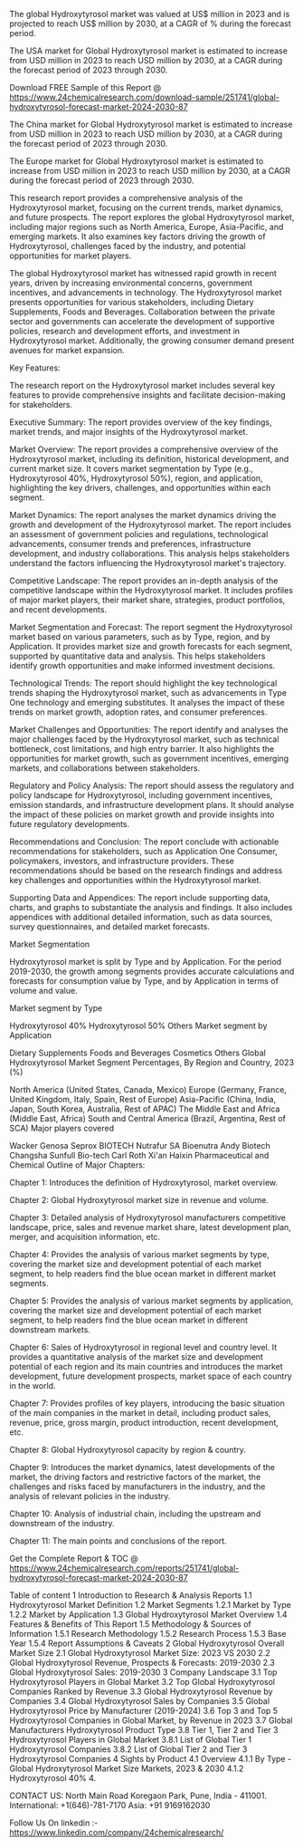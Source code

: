 The global Hydroxytyrosol market was valued at US$ million in 2023 and is projected to reach US$ million by 2030, at a CAGR of % during the forecast period.

The USA market for Global Hydroxytyrosol  market is estimated to increase from USD million in 2023 to reach USD million by 2030, at a CAGR during the forecast period of 2023 through 2030.

Download FREE Sample of this Report @ https://www.24chemicalresearch.com/download-sample/251741/global-hydroxytyrosol-forecast-market-2024-2030-87

The China market for Global Hydroxytyrosol  market is estimated to increase from USD million in 2023 to reach USD million by 2030, at a CAGR during the forecast period of 2023 through 2030.

The Europe market for Global Hydroxytyrosol  market is estimated to increase from USD million in 2023 to reach USD million by 2030, at a CAGR during the forecast period of 2023 through 2030.

This research report provides a comprehensive analysis of the Hydroxytyrosol market, focusing on the current trends, market dynamics, and future prospects. The report explores the global Hydroxytyrosol market, including major regions such as North America, Europe, Asia-Pacific, and emerging markets. It also examines key factors driving the growth of Hydroxytyrosol, challenges faced by the industry, and potential opportunities for market players.

The global Hydroxytyrosol market has witnessed rapid growth in recent years, driven by increasing environmental concerns, government incentives, and advancements in technology. The Hydroxytyrosol market presents opportunities for various stakeholders, including Dietary Supplements, Foods and Beverages. Collaboration between the private sector and governments can accelerate the development of supportive policies, research and development efforts, and investment in Hydroxytyrosol market. Additionally, the growing consumer demand present avenues for market expansion.

Key Features:

The research report on the Hydroxytyrosol market includes several key features to provide comprehensive insights and facilitate decision-making for stakeholders.

Executive Summary: The report provides overview of the key findings, market trends, and major insights of the Hydroxytyrosol market.

Market Overview: The report provides a comprehensive overview of the Hydroxytyrosol market, including its definition, historical development, and current market size. It covers market segmentation by Type (e.g., Hydroxytyrosol 40%, Hydroxytyrosol 50%), region, and application, highlighting the key drivers, challenges, and opportunities within each segment.

Market Dynamics: The report analyses the market dynamics driving the growth and development of the Hydroxytyrosol market. The report includes an assessment of government policies and regulations, technological advancements, consumer trends and preferences, infrastructure development, and industry collaborations. This analysis helps stakeholders understand the factors influencing the Hydroxytyrosol market's trajectory.

Competitive Landscape: The report provides an in-depth analysis of the competitive landscape within the Hydroxytyrosol market. It includes profiles of major market players, their market share, strategies, product portfolios, and recent developments.

Market Segmentation and Forecast: The report segment the Hydroxytyrosol market based on various parameters, such as by Type, region, and by Application. It provides market size and growth forecasts for each segment, supported by quantitative data and analysis. This helps stakeholders identify growth opportunities and make informed investment decisions.

Technological Trends: The report should highlight the key technological trends shaping the Hydroxytyrosol market, such as advancements in Type One technology and emerging substitutes. It analyses the impact of these trends on market growth, adoption rates, and consumer preferences.

Market Challenges and Opportunities: The report identify and analyses the major challenges faced by the Hydroxytyrosol market, such as technical bottleneck, cost limitations, and high entry barrier. It also highlights the opportunities for market growth, such as government incentives, emerging markets, and collaborations between stakeholders.

Regulatory and Policy Analysis: The report should assess the regulatory and policy landscape for Hydroxytyrosol, including government incentives, emission standards, and infrastructure development plans. It should analyse the impact of these policies on market growth and provide insights into future regulatory developments.

Recommendations and Conclusion: The report conclude with actionable recommendations for stakeholders, such as Application One Consumer, policymakers, investors, and infrastructure providers. These recommendations should be based on the research findings and address key challenges and opportunities within the Hydroxytyrosol market.

Supporting Data and Appendices: The report include supporting data, charts, and graphs to substantiate the analysis and findings. It also includes appendices with additional detailed information, such as data sources, survey questionnaires, and detailed market forecasts.

Market Segmentation

Hydroxytyrosol market is split by Type and by Application. For the period 2019-2030, the growth among segments provides accurate calculations and forecasts for consumption value by Type, and by Application in terms of volume and value.

Market segment by Type

Hydroxytyrosol 40%
Hydroxytyrosol 50%
Others
Market segment by Application

Dietary Supplements
Foods and Beverages
Cosmetics
Others
Global Hydroxytyrosol Market Segment Percentages, By Region and Country, 2023 (%)

North America (United States, Canada, Mexico)
Europe (Germany, France, United Kingdom, Italy, Spain, Rest of Europe)
Asia-Pacific (China, India, Japan, South Korea, Australia, Rest of APAC)
The Middle East and Africa (Middle East, Africa)
South and Central America (Brazil, Argentina, Rest of SCA)
Major players covered

Wacker
Genosa
Seprox BIOTECH
Nutrafur SA
Bioenutra
Andy Biotech
Changsha Sunfull Bio-tech
Carl Roth
Xi'an Haixin Pharmaceutical and Chemical
Outline of Major Chapters:

Chapter 1: Introduces the definition of Hydroxytyrosol, market overview.

Chapter 2: Global Hydroxytyrosol market size in revenue and volume.

Chapter 3: Detailed analysis of Hydroxytyrosol manufacturers competitive landscape, price, sales and revenue market share, latest development plan, merger, and acquisition information, etc.

Chapter 4: Provides the analysis of various market segments by type, covering the market size and development potential of each market segment, to help readers find the blue ocean market in different market segments.

Chapter 5: Provides the analysis of various market segments by application, covering the market size and development potential of each market segment, to help readers find the blue ocean market in different downstream markets.

Chapter 6: Sales of Hydroxytyrosol in regional level and country level. It provides a quantitative analysis of the market size and development potential of each region and its main countries and introduces the market development, future development prospects, market space of each country in the world.

Chapter 7: Provides profiles of key players, introducing the basic situation of the main companies in the market in detail, including product sales, revenue, price, gross margin, product introduction, recent development, etc.

Chapter 8: Global Hydroxytyrosol capacity by region & country.

Chapter 9: Introduces the market dynamics, latest developments of the market, the driving factors and restrictive factors of the market, the challenges and risks faced by manufacturers in the industry, and the analysis of relevant policies in the industry.

Chapter 10: Analysis of industrial chain, including the upstream and downstream of the industry.

Chapter 11: The main points and conclusions of the report.

Get the Complete Report & TOC @ https://www.24chemicalresearch.com/reports/251741/global-hydroxytyrosol-forecast-market-2024-2030-87

Table of content
1 Introduction to Research & Analysis Reports
1.1 Hydroxytyrosol Market Definition
1.2 Market Segments
1.2.1 Market by Type
1.2.2 Market by Application
1.3 Global Hydroxytyrosol Market Overview
1.4 Features & Benefits of This Report
1.5 Methodology & Sources of Information
1.5.1 Research Methodology
1.5.2 Research Process
1.5.3 Base Year
1.5.4 Report Assumptions & Caveats
2 Global Hydroxytyrosol Overall Market Size
2.1 Global Hydroxytyrosol Market Size: 2023 VS 2030
2.2 Global Hydroxytyrosol Revenue, Prospects & Forecasts: 2019-2030
2.3 Global Hydroxytyrosol Sales: 2019-2030
3 Company Landscape
3.1 Top Hydroxytyrosol Players in Global Market
3.2 Top Global Hydroxytyrosol Companies Ranked by Revenue
3.3 Global Hydroxytyrosol Revenue by Companies
3.4 Global Hydroxytyrosol Sales by Companies
3.5 Global Hydroxytyrosol Price by Manufacturer (2019-2024)
3.6 Top 3 and Top 5 Hydroxytyrosol Companies in Global Market, by Revenue in 2023
3.7 Global Manufacturers Hydroxytyrosol Product Type
3.8 Tier 1, Tier 2 and Tier 3 Hydroxytyrosol Players in Global Market
3.8.1 List of Global Tier 1 Hydroxytyrosol Companies
3.8.2 List of Global Tier 2 and Tier 3 Hydroxytyrosol Companies
4 Sights by Product
4.1 Overview
4.1.1 By Type - Global Hydroxytyrosol Market Size Markets, 2023 & 2030
4.1.2 Hydroxytyrosol 40%
4.

CONTACT US:
North Main Road Koregaon Park, Pune, India - 411001.
International: +1(646)-781-7170
Asia: +91 9169162030

Follow Us On linkedin :- https://www.linkedin.com/company/24chemicalresearch/
